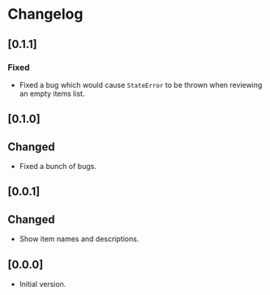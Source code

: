# Changelog

## [0.1.1]

### Fixed

- Fixed a bug which would cause `StateError` to be thrown when reviewing an empty items list.

## [0.1.0]

## Changed

- Fixed a bunch of bugs.

## [0.0.1]

## Changed

- Show item names and descriptions.

## [0.0.0]

- Initial version.
